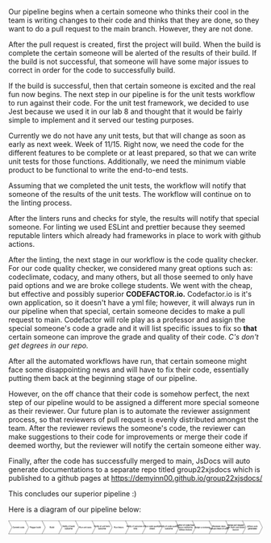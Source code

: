 Our pipeline begins when a certain someone who thinks their cool in the team is writing changes to their code and thinks that they are done, so they want to do a pull
request to the main branch. However, they are not done.

After the pull request is created, first the project will build. When the build is complete the certain someone will be alerted of the results of their build.
If the build is not successful, that someone will have some major issues to correct in order for the code to successfully build.

If the build is successful, then that certain someone is excited and the real fun now begins.
The next step in our pipeline is for the unit tests workflow to run against their code. For the unit test framework, we decided to use Jest because we used it in
our lab 8 and thought that it would be fairly simple to implement and it served our testing purposes.

Currently we do not have any unit tests, but that will change as soon as early as next week. Week of 11/15.
Right now, we need the code for the different features to be complete or at least prepared, so that we can write unit tests for those functions. Additionally,
we need the minimum viable product to be functional to write the end-to-end tests.

Assuming that we completed the unit tests, the workflow will notify that someone of the results of the unit tests. The workflow will continue on to the linting
process.

After the linters runs and checks for style, the results will notify that special someone. For linting we used ESLint and prettier because they seemed
reputable linters which already had frameworks in place to work with github actions.

After the linting, the next stage in our workflow is the code quality checker. For our code quality checker, we considered many great options such as:
codeclimate, codacy, and many others, but all those seemed to only have paid options and we are broke college students. We went with the cheap, but effective
and possibly superior **CODEFACTOR.io.** Codefactor.io is it's own application, so it doesn't have a yml file; however, it will always run in our pipeline
when that special, certain someone decides to make a pull request to main. Codefactor will role play as a professor and assign the special someone's code
a grade and it will list specific issues to fix so **that** certain someone can improve the grade and quality of their code. _C's don't get degrees in our repo._

After all the automated workflows have run, that certain someone might face some disappointing news and will have to fix their code, essentially putting them back
at the beginning stage of our pipeline.

However, on the off chance that their code is somehow perfect, the next step of our pipeline would to be assigned a different more special someone as their reviewer.
Our future plan is to automate the reviewer assignment process, so that reviewers of pull request is evenly distributed amongst the team. After the reviewer reviews
the someone's code, the reviewer can make suggestions to their code for improvements or merge their code if deemed worthy, but the reviewer will notify the certain
someone either way.

Finally, after the code has successfully merged to main, JsDocs will auto generate documentations to a separate repo titled group22xjsdocs which is published to a
github pages at https://demyinn00.github.io/group22xjsdocs/

This concludes our superior pipeline :)

Here is a diagram of our pipeline below:

![This is an image of our diagram](phase1.drawio.png)

